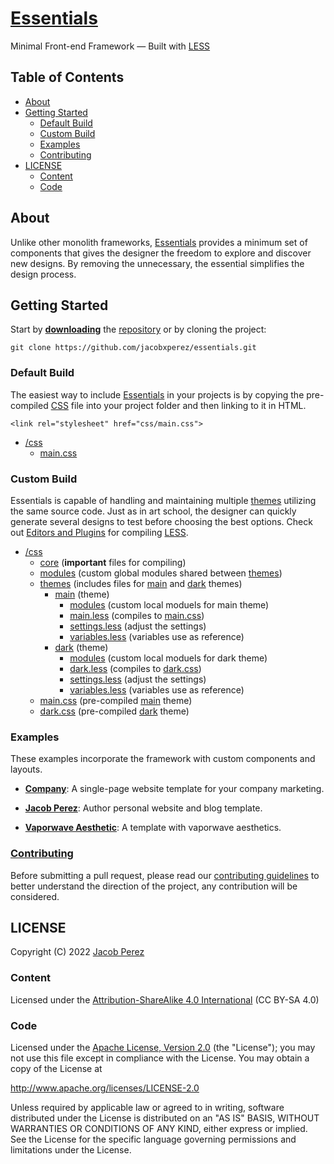 # [Essentials](https://jacobxperez.github.io/essentials/)

Minimal Front-end Framework — Built with [LESS](http://lesscss.org/)

## Table of Contents

* [About](#about)
* [Getting Started](#getting-started)
    * [Default Build](#default-build)
    * [Custom Build](#custom-build)
    * [Examples](#examples)
    * [Contributing](#contributing)
* [LICENSE](#license)
    * [Content](#content)
    * [Code](#code)

## About

Unlike other monolith frameworks, [Essentials](https://jacobxperez.github.io/essentials/)
provides a minimum set of components that gives the designer the freedom to explore and discover
new designs. By removing the unnecessary, the essential simplifies the design process.

## Getting Started

Start by **[downloading](https://github.com/jacobxperez/essentials/archive/master.zip)** the [repository](https://github.com/jacobxperez/essentials) or by cloning the project:

    git clone https://github.com/jacobxperez/essentials.git

### Default Build

The easiest way to include [Essentials](https://jacobxperez.github.io/essentials/) in your
projects is by copying the pre-compiled [CSS](https://github.com/jacobxperez/essentials/blob/master/css/main.css)
file into your project folder and then linking to it in HTML.

    <link rel="stylesheet" href="css/main.css">

* [/css](https://github.com/jacobxperez/essentials/tree/master/css/less)
    * [main.css](https://github.com/jacobxperez/essentials/blob/master/css/main.css)

### Custom Build

Essentials is capable of handling and maintaining multiple [themes](https://github.com/jacobxperez/essentials/tree/master/css/themes)
utilizing the same source code. Just as in art school, the designer can quickly generate several designs to test before choosing the best options.
Check out [Editors and Plugins](http://lesscss.org/tools/#editors-and-plugins) for compiling [LESS](http://lesscss.org/).

* [/css](https://github.com/jacobxperez/essentials/tree/master/css)
    * [core](https://github.com/jacobxperez/essentials/tree/master/css/core) (**important** files for compiling)
    * [modules](https://github.com/jacobxperez/essentials/tree/master/css/modules) (custom global modules shared between [themes](https://github.com/jacobxperez/essentials/tree/master/css/themes))
    * [themes](https://github.com/jacobxperez/essentials/tree/master/css/themes) (includes files for [main](https://github.com/jacobxperez/essentials/tree/master/css/themes/main) and [dark](https://github.com/jacobxperez/essentials/tree/master/css/themes/dark) themes)
        * [main](https://github.com/jacobxperez/essentials/tree/master/css/themes/main) (theme)
            * [modules](https://github.com/jacobxperez/essentials/tree/master/css/themes/main/modules) (custom local moduels for main theme)
            * [main.less](https://github.com/jacobxperez/essentials/blob/master/css/themes/main/main.less) (compiles to [main.css](https://github.com/jacobxperez/essentials/blob/master/css/main.css))
            * [settings.less](https://github.com/jacobxperez/essentials/blob/master/css/themes/main/settings.less) (adjust the settings)
            * [variables.less](https://github.com/jacobxperez/essentials/blob/master/css/themes/main/variables.less) (variables use as reference)
        * [dark](https://github.com/jacobxperez/essentials/tree/master/css/themes/dark) (theme)
            * [modules](https://github.com/jacobxperez/essentials/tree/master/css/themes/dark/modules) (custom local moduels for dark theme)
            * [dark.less](https://github.com/jacobxperez/essentials/blob/master/css/themes/dark/dark.less) (compiles to [dark.css](https://github.com/jacobxperez/essentials/blob/master/css/dark.css))
            * [settings.less](https://github.com/jacobxperez/essentials/blob/master/css/themes/dark/settings.less) (adjust the settings)
            * [variables.less](https://github.com/jacobxperez/essentials/blob/master/css/themes/dark/variables.less) (variables use as reference)
    * [main.css](https://github.com/jacobxperez/essentials/blob/master/css/main.css) (pre-compiled [main](https://github.com/jacobxperez/essentials/tree/master/css/themes/main) theme)
    * [dark.css](https://github.com/jacobxperez/essentials/blob/master/css/dark.css) (pre-compiled [dark](https://github.com/jacobxperez/essentials/tree/master/css/themes/dark)  theme)

### Examples

These examples incorporate the framework with custom components and layouts.

* **[Company](https://github.com/jacobxperez/company)**:
A single-page website template for your company marketing.

* **[Jacob Perez](https://github.com/jacobxperez/blog)**:
Author personal website and blog template.

* **[Vaporwave Aesthetic](https://github.com/jacobxperez/vaporwave-aesthetic)**:
A template with vaporwave aesthetics.

### [Contributing](https://github.com/jacobxperez/essentials/blob/master/CONTRIBUTING.md)

Before submitting a pull request, please read our [contributing guidelines](https://github.com/jacobxperez/essentials/blob/master/CONTRIBUTING.md)
to better understand the direction of the project, any contribution will be considered.

## LICENSE

Copyright (C) 2022 [Jacob Perez](https://github.com/jacobxperez)

### Content

Licensed under the [Attribution-ShareAlike 4.0 International](https://creativecommons.org/licenses/by-sa/4.0/) (CC BY-SA 4.0) 

### Code

Licensed under the [Apache License, Version 2.0](http://www.apache.org/licenses/LICENSE-2.0) (the "License");
you may not use this file except in compliance with the License.
You may obtain a copy of the License at

http://www.apache.org/licenses/LICENSE-2.0

Unless required by applicable law or agreed to in writing, software
distributed under the License is distributed on an "AS IS" BASIS,
WITHOUT WARRANTIES OR CONDITIONS OF ANY KIND, either express or implied.
See the License for the specific language governing permissions and
limitations under the License.
